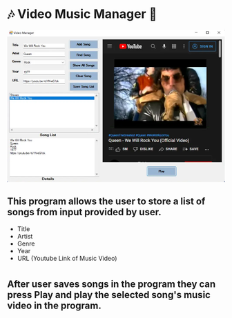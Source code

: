 #  🎶 Video Music Manager 🎵

<img src="./README-images/program_screenshot_1.webp" />

## This program allows the user to store a list of songs from input provided by user.
- Title
- Artist
- Genre
- Year
- URL (Youtube Link of Music Video)

#
## After user saves songs in the program they can press Play and play the selected song's music video in the program.
